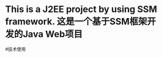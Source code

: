 This is a J2EE project by using SSM framework.
这是一个基于SSM框架开发的Java Web项目
==============================================
#技术使用
